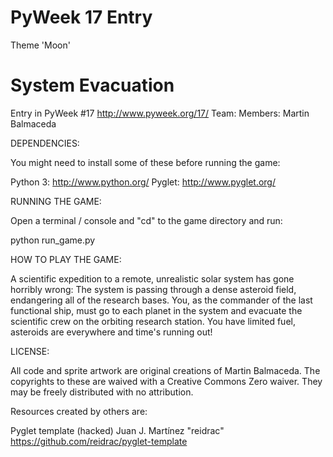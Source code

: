 PyWeek 17 Entry
===============

Theme 'Moon'


System Evacuation
===============

Entry in PyWeek #17  <http://www.pyweek.org/17/>
Team:
Members: Martin Balmaceda


DEPENDENCIES:

You might need to install some of these before running the game:

  Python 3:     http://www.python.org/
  Pyglet:     http://www.pyglet.org/


RUNNING THE GAME:

Open a terminal / console and "cd" to the game directory and run:

  python run_game.py


HOW TO PLAY THE GAME:

A scientific expedition to a remote, unrealistic solar system has gone horribly wrong:
The system is passing through a dense asteroid field, endangering all of the research bases.
You, as the commander of the last functional ship, must go to each planet in the system and evacuate
the scientific crew on the orbiting research station.
You have limited fuel, asteroids are everywhere and time's running out!

LICENSE:

All code and sprite artwork are original creations of Martin Balmaceda.
The copyrights to these are waived with a Creative Commons Zero waiver.
They may be freely distributed with no attribution.

Resources created by others are:

Pyglet template (hacked)
Juan J. Martínez "reidrac"
https://github.com/reidrac/pyglet-template